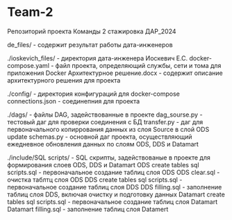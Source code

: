 # Team-2
Репозиторий проекта Команды 2 стажировка ДАР_2024

de_files/ - содержит результат работы дата-инженеров

./ioskevich_files/ - директория дата-инженера Иоскевич Е.С.
docker-compose.yaml - файл проекта, определяющий службы, сети и тома для приложения Docker
Архитектурное решение.docx - содержит описание архитектурного решения для проекта

./config/ - директория конфигураций для docker-compose
connections.json - соединепния для проекта

./dags/ - файлы DAG, задействованные в проекте
dag_sourse.py - тестовый даг для проверки соединения с БД
transfer.py - даг для первоначального копиррования данных из слоя Source в слой ODS
update schemas.py - основной даг проекта, осуществляющий ежедневное обновления данных по слоям ODS, DDS и Datamart

./include/SQL scripts/ - SQL скрипты, задействованые в проекте для формирования слоев ODS, DDS и Datamart
ODS create tables sql scripts.sql - первоначальное создание таблиц слоя ODS
ODS clear.sql - очистка таблтц слоя ODS
DDS create tables sql scripts.sql - первоначальное создание таблиц слоя DDS
DDS filling.sql - заполнение таблиц слоя DDS, включая очистку и подготовку данных
Datamart create tables sql scripts.sql - первоначальное создание таблиц слоя Datamart
Datamart filling.sql - заполнение таблиц слоя Datamert
